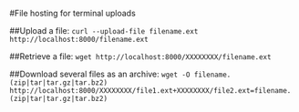 #File hosting for terminal uploads

##Upload a file:
`curl --upload-file filename.ext http://localhost:8000/filename.ext`

##Retrieve a file:
`wget http://localhost:8000/XXXXXXXX/filename.ext`

##Download several files as an archive:
`wget -O filename.(zip|tar|tar.gz|tar.bz2) http://localhost:8000/XXXXXXXX/file1.ext+XXXXXXXX/file2.ext=filename.(zip|tar|tar.gz|tar.bz2)`


